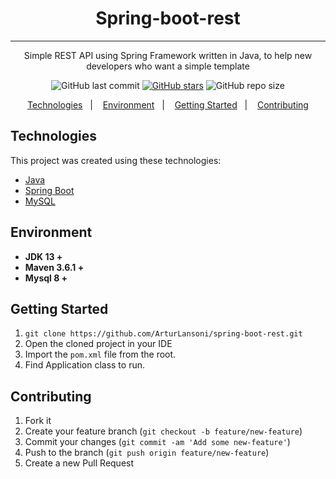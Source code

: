 <div align="center">

# Spring-boot-rest
------------
Simple REST API using Spring Framework written in Java, to help new developers who want a simple template

![GitHub last commit](https://img.shields.io/github/last-commit/ArturLansoni/spring-boot-rest)
[![GitHub stars](https://img.shields.io/github/stars/ArturLansoni/spring-boot-rest)](https://github.com/ArturLansoni/spring-boot-rest/stargazers)
![GitHub repo size](https://img.shields.io/github/repo-size/ArturLansoni/spring-boot-rest)

</div>

<p align="center">
  <a href="#technologies">Technologies</a>&nbsp;&nbsp;&nbsp;|&nbsp;&nbsp;&nbsp;
  <a href="#environment">Environment</a>&nbsp;&nbsp;&nbsp;|&nbsp;&nbsp;&nbsp;
  <a href="#getting-started">Getting Started</a>&nbsp;&nbsp;&nbsp;|&nbsp;&nbsp;&nbsp;
  <a href="#contributing">Contributing</a>
</p>

## Technologies

This project was created using these technologies:

- [Java](https://www.java.com/pt_BR/)
- [Spring Boot](https://spring.io/)
- [MySQL](https://www.mysql.com/)

## Environment

- **JDK 13 +**
- **Maven 3.6.1 +**
- **Mysql 8 +**

## Getting Started

1. `git clone https://github.com/ArturLansoni/spring-boot-rest.git`
2. Open the cloned project in your IDE
3. Import the `pom.xml` file from the root.
4. Find Application class to run.

## Contributing

1. Fork it
2. Create your feature branch (`git checkout -b feature/new-feature`)
3. Commit your changes (`git commit -am 'Add some new-feature'`)
4. Push to the branch (`git push origin feature/new-feature`)
5. Create a new Pull Request